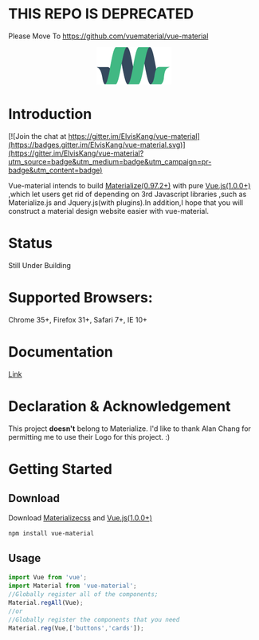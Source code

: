 # THIS REPO IS DEPRECATED

Please Move To https://github.com/vuematerial/vue-material


<p align="center"><a href="http://elviskang.github.io/vue-material" target="_blank"><img width="150"src="https://raw.githubusercontent.com/ElvisKang/vue-material/gh-pages/static/images/materialize-150x75.png"></a></p>

# Introduction

[![Join the chat at https://gitter.im/ElvisKang/vue-material](https://badges.gitter.im/ElvisKang/vue-material.svg)](https://gitter.im/ElvisKang/vue-material?utm_source=badge&utm_medium=badge&utm_campaign=pr-badge&utm_content=badge)

Vue-material intends to build [Materialize(0.97.2+)](http://materializecss.com/) with pure [Vue.js(1.0.0+)](http://vuejs.org/) ,which let users get rid of depending on 3rd Javascript libraries ,such as Materialize.js and Jquery.js(with plugins).In addition,I hope that you will construct a material design website easier with vue-material.

# Status

Still Under Building

# Supported Browsers:

Chrome 35+, Firefox 31+, Safari 7+, IE 10+

# Documentation

[Link](http://elviskang.github.io/vue-material/)

# Declaration & Acknowledgement

This project **doesn't** belong to Materialize. I'd like to thank Alan Chang for permitting me to use their Logo for this project. :)

# Getting Started

## Download

Download [Materializecss](http://materializecss.com/getting-started.html) and [Vue.js(1.0.0+)](http://vuejs.org/)

```bash
npm install vue-material
```

## Usage

```javascript
import Vue from 'vue';
import Material from 'vue-material';
//Globally register all of the components;
Material.regAll(Vue);
//or
//Globally register the components that you need
Material.reg(Vue,['buttons','cards']);
```
